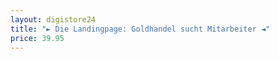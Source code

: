 ```yaml
---
layout: digistore24
title: "► Die Landingpage: Goldhandel sucht Mitarbeiter ◄"
price: 39.95
---
```

